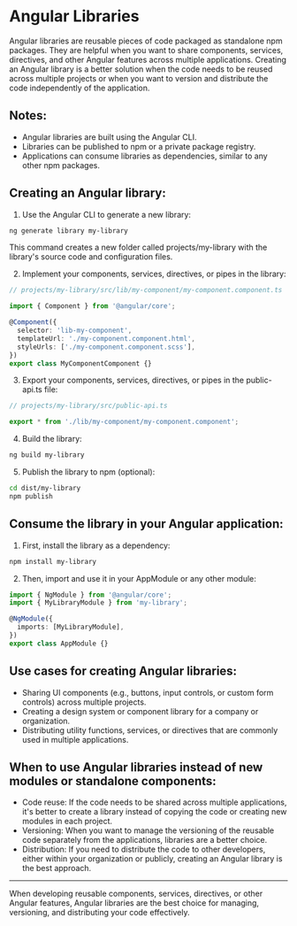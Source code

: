 # Angular Libraries

Angular libraries are reusable pieces of code packaged as standalone npm packages. They are helpful when you want to share components, services, directives, and other Angular features across multiple applications. Creating an Angular library is a better solution when the code needs to be reused across multiple projects or when you want to version and distribute the code independently of the application.

## Notes:

- Angular libraries are built using the Angular CLI.
- Libraries can be published to npm or a private package registry.
- Applications can consume libraries as dependencies, similar to any other npm packages.

## Creating an Angular library:

1. Use the Angular CLI to generate a new library:

```bash
ng generate library my-library
```
This command creates a new folder called projects/my-library with the library's source code and configuration files.

2. Implement your components, services, directives, or pipes in the library:

```typescript
// projects/my-library/src/lib/my-component/my-component.component.ts

import { Component } from '@angular/core';

@Component({
  selector: 'lib-my-component',
  templateUrl: './my-component.component.html',
  styleUrls: ['./my-component.component.scss'],
})
export class MyComponentComponent {}
```

3. Export your components, services, directives, or pipes in the public-api.ts file:

```typescript
// projects/my-library/src/public-api.ts

export * from './lib/my-component/my-component.component';
```

4. Build the library:
```bash
ng build my-library
```

5. Publish the library to npm (optional):
```bash
cd dist/my-library
npm publish
```

## Consume the library in your Angular application:
1. First, install the library as a dependency:

```bash
npm install my-library
```

2. Then, import and use it in your AppModule or any other module:

```typescript
import { NgModule } from '@angular/core';
import { MyLibraryModule } from 'my-library';

@NgModule({
  imports: [MyLibraryModule],
})
export class AppModule {}
```

## Use cases for creating Angular libraries:

- Sharing UI components (e.g., buttons, input controls, or custom form controls) across multiple projects.
- Creating a design system or component library for a company or organization.
- Distributing utility functions, services, or directives that are commonly used in multiple applications.

## When to use Angular libraries instead of new modules or standalone components:

- Code reuse: If the code needs to be shared across multiple applications, it's better to create a library instead of copying the code or creating new modules in each project.
- Versioning: When you want to manage the versioning of the reusable code separately from the applications, libraries are a better choice.
- Distribution: If you need to distribute the code to other developers, either within your organization or publicly, creating an Angular library is the best approach.

---

When developing reusable components, services, directives, or other Angular features, Angular libraries are the best choice for managing, versioning, and distributing your code effectively.